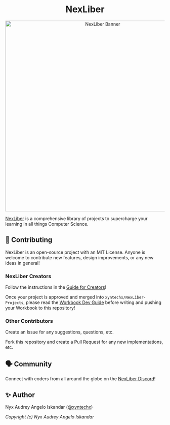 <h1 align="center">
  NexLiber
</h1>

<p align="center">
  <a href="https://nexliber.com/">
    <img src="https://github.com/xyntechx/NexLiber/blob/main/public/banner.png" alt="NexLiber Banner" width="600"/>
  </a>
</p>

[NexLiber](https://nexliber.com) is a comprehensive library of projects to supercharge your learning in all things Computer Science.

## 🚀 Contributing
NexLiber is an open-source project with an MIT License. Anyone is welcome to contribute new features, design improvements, or any new ideas in general!

### NexLiber Creators
Follow the instructions in the [Guide for Creators](https://github.com/xyntechx/NexLiber-Projects)!

Once your project is approved and merged into `xyntechx/NexLiber-Projects`, please read the [Workbook Dev Guide](https://github.com/xyntechx/NexLiber/blob/main/WBDEV.md) before writing and pushing your Workbook to this repository!

### Other Contributors
Create an Issue for any suggestions, questions, etc.

Fork this repository and create a Pull Request for any new implementations, etc.

## 🗣 Community
Connect with coders from all around the globe on the [NexLiber Discord](https://discord.gg/CvZGEjyzbR)!

## ✨ Author
Nyx Audrey Angelo Iskandar ([@xyntechx](https://github.com/xyntechx))

_Copyright (c) Nyx Audrey Angelo Iskandar_
